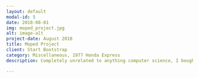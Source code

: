 ```yaml
---
layout: default
modal-id: 5
date: 2018-08-01
img: moped_project.jpg
alt: image-alt
project-date: August 2018
title: Moped Project
client: Start Bootstrap
category: Miscellaneous, 1977 Honda Express
description: Completely unrelated to anything computer science, I bought a broken 1977 Honda Express moped off of craigslist recently and fixed it up. I learned how to put together a carburetor and install an exhaust pipe. It fired up first try!

---
```


